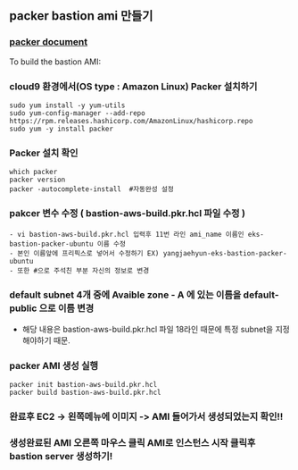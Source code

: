 ## packer bastion ami 만들기 

### [packer document](https://developer.hashicorp.com/packer/tutorials/aws-get-started)

To build the bastion AMI:

### cloud9 환경에서(OS type : Amazon Linux) Packer 설치하기
```
sudo yum install -y yum-utils
sudo yum-config-manager --add-repo https://rpm.releases.hashicorp.com/AmazonLinux/hashicorp.repo
sudo yum -y install packer
``` 
### Packer 설치 확인
```
which packer
packer version
packer -autocomplete-install  #자동완성 설정
```

### pakcer 변수 수정 ( bastion-aws-build.pkr.hcl 파일 수정 )
```
- vi bastion-aws-build.pkr.hcl 입력후 11번 라인 ami_name 이름인 eks-bastion-packer-ubuntu 이름 수정
- 본인 이름앞에 프리픽스로 넣어서 수정하기 EX) yangjaehyun-eks-bastion-packer-ubuntu
- 또한 #으로 주석친 부분 자신의 정보로 변경
```

### default subnet 4개 중에 Avaible zone - A 에 있는 이름을 default-public 으로 이름 변경
- 해당 내용은 bastion-aws-build.pkr.hcl 파일 18라인 때문에 특정 subnet을 지정해야하기 때문.

### packer AMI 생성 실행
```
packer init bastion-aws-build.pkr.hcl
packer build bastion-aws-build.pkr.hcl
```

### 완료후 EC2 -> 왼쪽메뉴에 이미지 -> AMI 들어가서 생성되었는지 확인!!

### 생성완료된 AMI 오른쪽 마우스 클릭 AMI로 인스턴스 시작 클릭후 bastion server 생성하기!